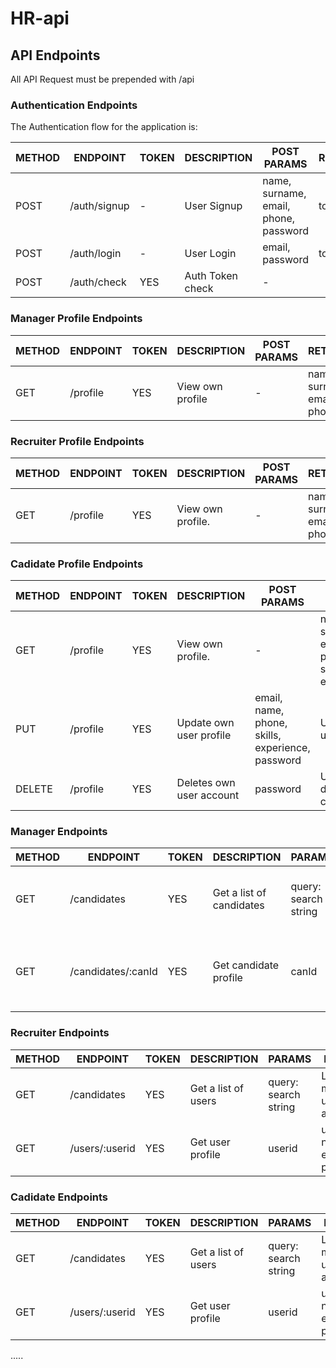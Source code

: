 # HR-api

## API Endpoints

All API Request must be prepended with /api


### Authentication Endpoints

The Authentication flow for the application is:

METHOD | ENDPOINT         | TOKEN | DESCRIPTION              | POST PARAMS                                     | RETURNS
-------|------------------|-------|--------------------------|-------------------------------------------------|--------------------
POST   | /auth/signup     | -     | User Signup              | name, surname, email, phone, password           | token
POST   | /auth/login      | -     | User Login               | email, password                                 | token
POST   | /auth/check      | YES   | Auth Token check         | -                                               |


### Manager Profile Endpoints

METHOD | ENDPOINT         | TOKEN | DESCRIPTION              | POST PARAMS                                     | RETURNS
-------|------------------|-------|--------------------------|-------------------------------------------------|--------------------
GET    | /profile         | YES   | View own profile         | -                                               | name, surname, email, phone


### Recruiter Profile Endpoints

METHOD | ENDPOINT         | TOKEN | DESCRIPTION              | POST PARAMS                                     | RETURNS
-------|------------------|-------|--------------------------|-------------------------------------------------|--------------------
GET    | /profile         | YES   | View own profile.        | -                                               | name, surname, email, phone


### Cadidate Profile Endpoints

METHOD | ENDPOINT         | TOKEN | DESCRIPTION              | POST PARAMS                                     | RETURNS
-------|------------------|-------|--------------------------|-------------------------------------------------|--------------------
GET    | /profile         | YES   | View own profile.        | -                                               | name, surname, email, phone, skills, experience
PUT    | /profile         | YES   | Update own user profile  | email, name, phone, skills, experience, password| Updated user data
DELETE | /profile         | YES   | Deletes own user account | password                                        | User deletion confirmation


### Manager Endpoints

METHOD | ENDPOINT           | TOKEN | DESCRIPTION              | PARAMS                                          | RETURNS
-------|--------------------|-------|--------------------------|-------------------------------------------------|--------------------
GET    | /candidates        | YES   | Get a list of candidates | query: search string                            | List of matching names, surnames and ids
GET    | /candidates/:canId | YES   | Get candidate profile    | canId                                           | name, surname, email, phone, skills, expereince


### Recruiter Endpoints

METHOD | ENDPOINT         | TOKEN | DESCRIPTION              | PARAMS                                          | RETURNS
-------|------------------|-------|--------------------------|-------------------------------------------------|--------------------
GET    | /candidates      | YES   | Get a list of users      | query: search string                            | List of matching usernames and ids
GET    | /users/:userid   | YES   | Get user profile         | userid                                          | username, name, email, posts


### Cadidate Endpoints

METHOD | ENDPOINT         | TOKEN | DESCRIPTION              | PARAMS                                          | RETURNS
-------|------------------|-------|--------------------------|-------------------------------------------------|--------------------
GET    | /candidates      | YES   | Get a list of users      | query: search string                            | List of matching usernames and ids
GET    | /users/:userid   | YES   | Get user profile         | userid                                          | username, name, email, posts
.....
